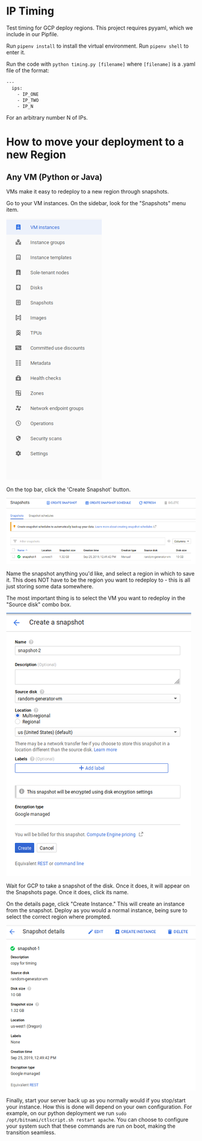 # IP Timing

Test timing for GCP deploy regions. This project requires pyyaml, which we include in our Pipfile.

Run `pipenv install` to install the virtual environment. Run `pipenv shell` to enter it.

Run the code with `python timing.py [filename]` where `[filename]` is a .yaml file of the format:

```
---
  ips:
    - IP_ONE
    - IP_TWO
    - IP_N
```

For an arbitrary number N of IPs.

# How to move your deployment to a new Region

## Any VM (Python or Java)

VMs make it easy to redeploy to a new region through snapshots.

Go to your VM instances. On the sidebar, look for the "Snapshots" menu item.

![snapshots](pics/sidebar_snapshots.png)

On the top bar, click the 'Create Snapshot' button.

![create snapshot](pics/snapshots.png)

Name the snapshot anything you'd like, and select a region in which to save it. This does NOT have to be the region you want to redeploy to - this is all just storing some data somewhere.

The most important thing is to select the VM you want to redeploy in the "Source disk" combo box.

![sksksks](pics/creating.png)

Wait for GCP to take a snapshot of the disk. Once it does, it will appear on the Snapshots page. Once it does, click its name.

On the details page, click "Create Instance." This will create an instance from the snapshot. Deploy as you would a normal instance, being sure to select the correct region where prompted.

![do it](pics/createit.png)

Finally, start your server back up as you normally would if you stop/start your instance. How this is done will depend on your own configuration. For example, on our python deployment we run `sudo /opt/bitnami/ctlscript.sh restart apache`. You can choose to configure your system such that these commands are run on boot, making the transition seamless. 